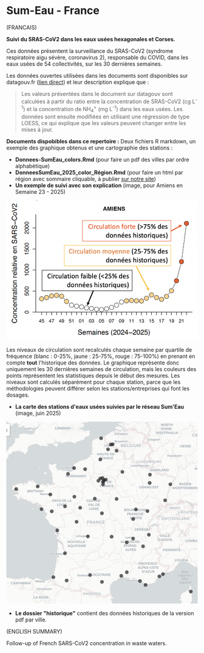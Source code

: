 # Sum-Eau - France
(FRANCAIS)

**Suivi du SRAS-CoV2 dans les eaux usées hexagonales et Corses.**

Ces données présentent la surveillance du SRAS-CoV2 (syndrome respiratoire aigu sévère, coronavirus 2), responsable du COVID, dans les eaux usées de 54 collectivités, sur les 30 dernières semaines.

Les données ouvertes utilisées dans les documents sont disponibles sur datagouv.fr ([lien direct](https://www.data.gouv.fr/fr/datasets/surveillance-du-sars-cov-2-dans-les-eaux-usees-sumeau/)) et leur description explique que :

> Les valeurs présentées dans le document sur datagouv sont calculées à partir du ratio entre la concentration de SRAS-CoV2 (cg L<sup>-1</sup>) et la concentration de NH<sub>4</sub><sup>+</sup> (mg L<sup>-1</sup>) dans les eaux usées. Les données sont ensuite modifiées en utilisant une régression de type LOESS, ce qui explique que les valeurs peuvent changer entre les mises à jour.


**Documents dispobibles dans ce repertoire :**
Deux fichiers R markdown, un exemple des graphique obtenus et une cartographie des stations :
- **Donnees-SumEau_colors.Rmd** (pour faire un pdf des villes par ordre alphabétique)
- **DonneesSumEau_2025_color_Région.Rmd** (pour faire un html par région avec sommaire cliquable, à publier [sur notre site](https://associationarra.wordpress.com/suivi-regional-sumeau/))
- **Un exemple de suivi avec son explication** (image, pour Amiens en Semaine 23 - 2025)

![Suivi Sum'Eau à Amiens](Explications-SumEau.png)

Les niveaux de circulation sont recalculés chaque semaine par quartile de fréquence (blanc : 0-25%, jaune : 25-75%, rouge : 75-100%) en prenant en compte **tout** l'historique des données. Le graphique représente donc uniquement les 30 dernières semaines de circulation, mais les couleurs des points représentent les statistiques depuis le début des mesures. Les niveaux sont calculés séparément pour chaque station, parce que les méthodologies peuvent différer selon les stations/entreprises qui font les dosages.

- **La carte des stations d'eaux usées suivies par le réseau Sum'Eau** (image, juin 2025)

![Carte des stations d'eau usées suivies avec Sum'Eau](mapSumEau.png)

- **Le dossier "historique"** contient des données historiques de la version pdf par ville.


(ENGLISH SUMMARY) 

Follow-up of French SARS-CoV2 concentration in waste waters.

